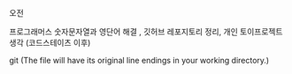 오전

프로그래머스 숫자문자열과 영단어 해결 , 깃허브 레포지토리 정리, 개인 토이프로젝트 생각 (코드스테이츠 이후)

git (The file will have its original line endings in your working directory.) 
